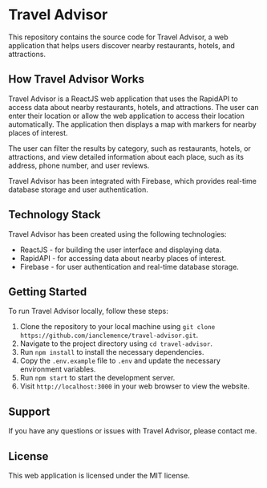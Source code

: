# Travel Advisor

This repository contains the source code for Travel Advisor, a web application that helps users discover nearby restaurants, hotels, and attractions.

## How Travel Advisor Works

Travel Advisor is a ReactJS web application that uses the RapidAPI to access data about nearby restaurants, hotels, and attractions. The user can enter their location or allow the web application to access their location automatically. The application then displays a map with markers for nearby places of interest.

The user can filter the results by category, such as restaurants, hotels, or attractions, and view detailed information about each place, such as its address, phone number, and user reviews.

Travel Advisor has been integrated with Firebase, which provides real-time database storage and user authentication.

## Technology Stack

Travel Advisor has been created using the following technologies:

* ReactJS - for building the user interface and displaying data.
* RapidAPI - for accessing data about nearby places of interest.
* Firebase - for user authentication and real-time database storage.

## Getting Started

To run Travel Advisor locally, follow these steps:

1. Clone the repository to your local machine using `git clone https://github.com/ianclemence/travel-advisor.git`.
2. Navigate to the project directory using `cd travel-advisor`.
3. Run `npm install` to install the necessary dependencies.
4. Copy the `.env.example` file to `.env` and update the necessary environment variables.
5. Run `npm start` to start the development server.
6. Visit `http://localhost:3000` in your web browser to view the website.

## Support

If you have any questions or issues with Travel Advisor, please contact me.

## License

This web application is licensed under the MIT license.